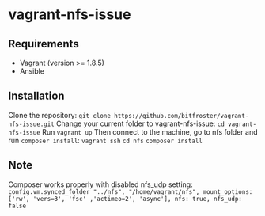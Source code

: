 # vagrant-nfs-issue
## Requirements
- Vagrant (version >= 1.8.5)
- Ansible

## Installation
Clone the repository:
```git clone https://github.com/bitfroster/vagrant-nfs-issue.git```
Change your current folder to vagrant-nfs-issue:
```cd vagrant-nfs-issue```
Run ```vagrant up```
Then connect to the machine, go to nfs folder and run ```composer install```:
```vagrant ssh```
```cd nfs```
```composer install```

## Note
Composer works properly with disabled nfs_udp setting:
```config.vm.synced_folder "../nfs", "/home/vagrant/nfs", mount_options: ['rw', 'vers=3', 'fsc' ,'actimeo=2', 'async'], nfs: true, nfs_udp: false```